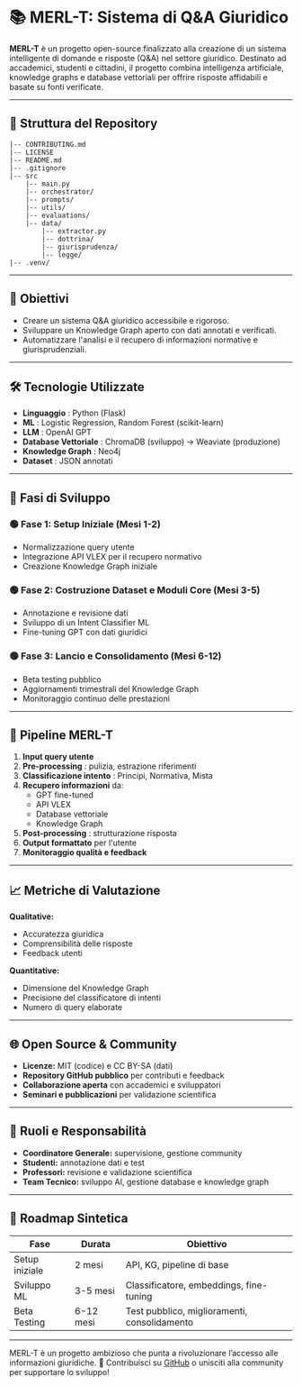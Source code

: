 # 📚 MERL-T: Sistema di Q&A Giuridico

**MERL-T** è un progetto open-source finalizzato alla creazione di un sistema intelligente di domande e risposte (Q&A) nel settore giuridico. Destinato ad accademici, studenti e cittadini, il progetto combina intelligenza artificiale, knowledge graphs e database vettoriali per offrire risposte affidabili e basate su fonti verificate.

---

## 📌 Struttura del Repository

```
|-- CONTRIBUTING.md
|-- LICENSE
|-- README.md
|-- .gitignore
|-- src
    |-- main.py
    |-- orchestrator/
    |-- prompts/
    |-- utils/
    |-- evaluations/
    |-- data/
        |-- extractor.py
        |-- dottrina/
        |-- giurisprudenza/
        |-- legge/
|-- .venv/
```

---

## 🎯 Obiettivi

* Creare un sistema Q&A giuridico accessibile e rigoroso.
* Sviluppare un Knowledge Graph aperto con dati annotati e verificati.
* Automatizzare l'analisi e il recupero di informazioni normative e giurisprudenziali.

---

## 🛠 Tecnologie Utilizzate

* **Linguaggio** : Python (Flask)
* **ML** : Logistic Regression, Random Forest (scikit-learn)
* **LLM** : OpenAI GPT
* **Database Vettoriale** : ChromaDB (sviluppo) → Weaviate (produzione)
* **Knowledge Graph** : Neo4j
* **Dataset** : JSON annotati

---

## 🚀 Fasi di Sviluppo

### 🟢 **Fase 1: Setup Iniziale (Mesi 1-2)**

* Normalizzazione query utente
* Integrazione API VLEX per il recupero normativo
* Creazione Knowledge Graph iniziale

### 🟢 **Fase 2: Costruzione Dataset e Moduli Core (Mesi 3-5)**

* Annotazione e revisione dati
* Sviluppo di un Intent Classifier ML
* Fine-tuning GPT con dati giuridici

### 🟢 **Fase 3: Lancio e Consolidamento (Mesi 6-12)**

* Beta testing pubblico
* Aggiornamenti trimestrali del Knowledge Graph
* Monitoraggio continuo delle prestazioni

---

## 🔄 Pipeline MERL-T

1. **Input query utente**
2. **Pre-processing** : pulizia, estrazione riferimenti
3. **Classificazione intento** : Principi, Normativa, Mista
4. **Recupero informazioni** da:
   * GPT fine-tuned
   * API VLEX
   * Database vettoriale
   * Knowledge Graph
5. **Post-processing** : strutturazione risposta
6. **Output formattato** per l'utente
7. **Monitoraggio qualità e feedback**

---

## 📈 Metriche di Valutazione

**Qualitative:**

* Accuratezza giuridica
* Comprensibilità delle risposte
* Feedback utenti

**Quantitative:**

* Dimensione del Knowledge Graph
* Precisione del classificatore di intenti
* Numero di query elaborate

---

## 🌐 Open Source & Community

* **Licenze:** MIT (codice) e CC BY-SA (dati)
* **Repository GitHub pubblico** per contributi e feedback
* **Collaborazione aperta** con accademici e sviluppatori
* **Seminari e pubblicazioni** per validazione scientifica

---

## 👥 Ruoli e Responsabilità

* **Coordinatore Generale:** supervisione, gestione community
* **Studenti:** annotazione dati e test
* **Professori:** revisione e validazione scientifica
* **Team Tecnico:** sviluppo AI, gestione database e knowledge graph

---

## 📅 Roadmap Sintetica

| **Fase** | **Durata** | **Obiettivo**                          |
| -------------- | ---------------- | -------------------------------------------- |
| Setup iniziale | 2 mesi           | API, KG, pipeline di base                    |
| Sviluppo ML    | 3-5 mesi         | Classificatore, embeddings, fine-tuning      |
| Beta Testing   | 6-12 mesi        | Test pubblico, miglioramenti, consolidamento |

---

MERL-T è un progetto ambizioso che punta a rivoluzionare l’accesso alle informazioni giuridiche. 🚀 Contribuisci su [GitHub](https://chatgpt.com/g/g-iKdbNE3wQ-readme/c/67d89b51-6b24-800b-bac9-6770078f6522#) o unisciti alla community per supportare lo sviluppo!
